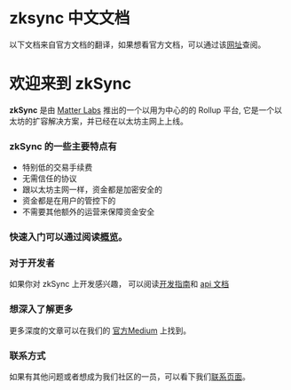 # zksync 中文文档
以下文档来自官方文档的翻译，如果想看官方文档，可以通过该[网址]()查阅。

# 欢迎来到 zkSync

**zkSync** 是由 [Matter Labs]((https://matter-labs.io))
推出的一个以用为中心的的 Rollup 平台, 它是一个以太坊的扩容解决方案，并已经在以太坊主网上上线。


### zkSync 的一些主要特点有

- 特别低的交易手续费
- 无需信任的协议
- 跟以太坊主网一样，资金都是加密安全的
- 资金都是在用户的管控下的
- 不需要其他额外的运营来保障资金安全

### 快速入门可以通过阅读[概览](/userdocs/)。


### 对于开发者

如果你对 zkSync 上开发感兴趣， 可以阅读[开发指南]()和 [api 文档]()

### 想深入了解更多

更多深度的文章可以在我们的
[官方Medium](https://medium.com/matter-labs) 上找到。

### 联系方式

如果有其他问题或者想成为我们社区的一员，可以看下我们[联系页面](/contact.md)。